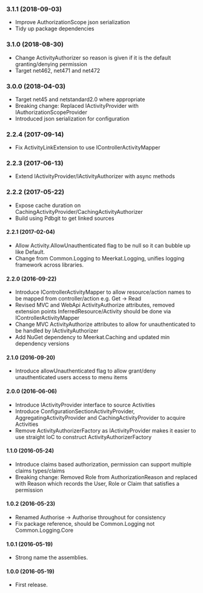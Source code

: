 ### 3.1.1 (2018-09-03)
* Improve AuthorizationScope json serialization
* Tidy up package dependencies

### 3.1.0 (2018-08-30)
* Change ActivityAuthorizer so reason is given if it is the default granting/denying permission
* Target net462, net471 and net472

### 3.0.0 (2018-04-03)
* Target net45 and netstandard2.0 where appropriate
* Breaking change: Replaced IActivityProvider with IAuthorizationScopeProvider
* Introduced json serialization for configuration

### 2.2.4 (2017-09-14)
* Fix ActivityLinkExtension to use IControllerActivityMapper

### 2.2.3 (2017-06-13)
* Extend IActivityProvider/IActivityAuthorizer with async methods

### 2.2.2 (2017-05-22)
* Expose cache duration on CachingActivityProvider/CachingActivityAuthorizer
* Build using Pdbgit to get linked sources

#### 2.2.1 (2017-02-04)
* Allow Activity.AllowUnauthenticated flag to be null so it can bubble up like Default.
* Change from Common.Logging to Meerkat.Logging, unifies logging framework across libraries.

#### 2.2.0 (2016-09-22)
* Introduce IControllerActivityMapper to allow resource/action names to be mapped from controller/action e.g. Get -> Read
* Revised MVC and WebApi ActivityAuthorize attributes, removed extension points InferredResource/Activity should be done via IControllerActivityMapper
* Change MVC ActivityAuthorize attributes to allow for unauthenticated to be handled by IActivityAuthorizer
* Add NuGet dependency to Meerkat.Caching and updated min dependency versions

#### 2.1.0 (2016-09-20)
* Introduce allowUnauthenticated flag to allow grant/deny unauthenticated users access to menu items

#### 2.0.0 (2016-06-06)
* Introduce IActivityProvider interface to source Activities
* Introduce ConfigurationSectionActivityProvider, AggregatingActivityProvider and CachingActivityProvider to acquire Activities
* Remove ActivityAuthorizerFactory as IActivityProvider makes it easier to use straight IoC to construct ActivityAuthorizerFactory

#### 1.1.0 (2016-05-24)
* Introduce claims based authorization, permission can support multiple claims types/claims
* Breaking change: Removed Role from AuthorizationReason and replaced with Reason which records the User, Role or Claim that satisfies a permission

#### 1.0.2 (2016-05-23)
* Renamed Authorise -> Authorise throughout for consistency
* Fix package reference, should be Common.Logging not Common.Logging.Core

#### 1.0.1 (2016-05-19)
* Strong name the assemblies.

#### 1.0.0 (2016-05-19)
* First release.
